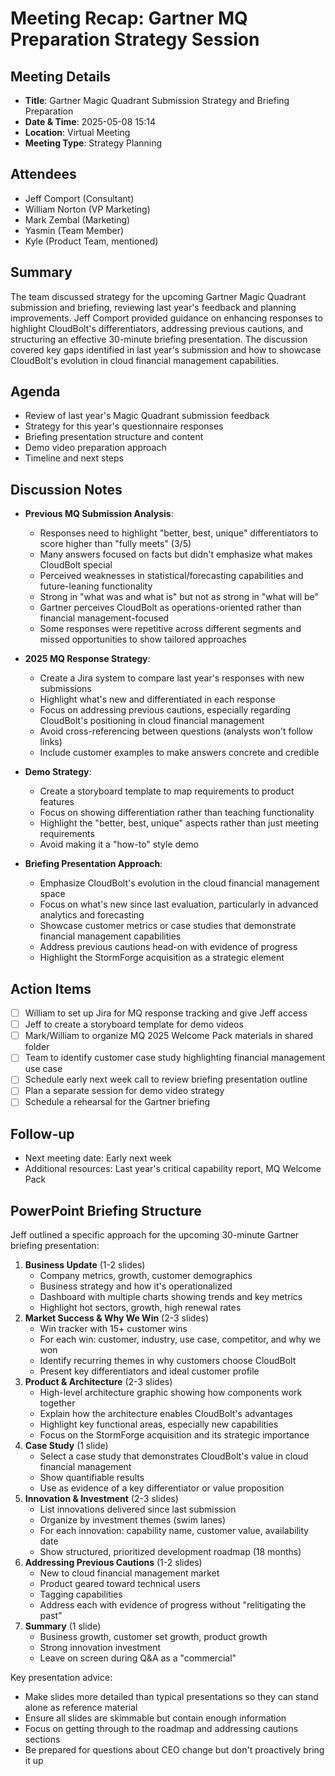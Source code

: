 # Meeting Recap: Gartner MQ Preparation Strategy Session

## Meeting Details

- **Title**: Gartner Magic Quadrant Submission Strategy and Briefing Preparation
- **Date & Time**: 2025-05-08 15:14
- **Location**: Virtual Meeting
- **Meeting Type**: Strategy Planning

## Attendees

- Jeff Comport (Consultant)
- William Norton (VP Marketing)
- Mark Zembal (Marketing)
- Yasmin (Team Member)
- Kyle (Product Team, mentioned)

## Summary

The team discussed strategy for the upcoming Gartner Magic Quadrant submission and briefing, reviewing last year's feedback and planning improvements. Jeff Comport provided guidance on enhancing responses to highlight CloudBolt's differentiators, addressing previous cautions, and structuring an effective 30-minute briefing presentation. The discussion covered key gaps identified in last year's submission and how to showcase CloudBolt's evolution in cloud financial management capabilities.

## Agenda

- Review of last year's Magic Quadrant submission feedback
- Strategy for this year's questionnaire responses
- Briefing presentation structure and content
- Demo video preparation approach
- Timeline and next steps

## Discussion Notes

- **Previous MQ Submission Analysis**:
    
    - Responses need to highlight "better, best, unique" differentiators to score higher than "fully meets" (3/5)
    - Many answers focused on facts but didn't emphasize what makes CloudBolt special
    - Perceived weaknesses in statistical/forecasting capabilities and future-leaning functionality
    - Strong in "what was and what is" but not as strong in "what will be"
    - Gartner perceives CloudBolt as operations-oriented rather than financial management-focused
    - Some responses were repetitive across different segments and missed opportunities to show tailored approaches
- **2025 MQ Response Strategy**:
    
    - Create a Jira system to compare last year's responses with new submissions
    - Highlight what's new and differentiated in each response
    - Focus on addressing previous cautions, especially regarding CloudBolt's positioning in cloud financial management
    - Avoid cross-referencing between questions (analysts won't follow links)
    - Include customer examples to make answers concrete and credible
- **Demo Strategy**:
    
    - Create a storyboard template to map requirements to product features
    - Focus on showing differentiation rather than teaching functionality
    - Highlight the "better, best, unique" aspects rather than just meeting requirements
    - Avoid making it a "how-to" style demo
- **Briefing Presentation Approach**:
    
    - Emphasize CloudBolt's evolution in the cloud financial management space
    - Focus on what's new since last evaluation, particularly in advanced analytics and forecasting
    - Showcase customer metrics or case studies that demonstrate financial management capabilities
    - Address previous cautions head-on with evidence of progress
    - Highlight the StormForge acquisition as a strategic element

## Action Items

- [ ] William to set up Jira for MQ response tracking and give Jeff access
- [ ] Jeff to create a storyboard template for demo videos
- [ ] Mark/William to organize MQ 2025 Welcome Pack materials in shared folder
- [ ] Team to identify customer case study highlighting financial management use case
- [ ] Schedule early next week call to review briefing presentation outline
- [ ] Plan a separate session for demo video strategy
- [ ] Schedule a rehearsal for the Gartner briefing

## Follow-up

- Next meeting date: Early next week
- Additional resources: Last year's critical capability report, MQ Welcome Pack

## PowerPoint Briefing Structure

Jeff outlined a specific approach for the upcoming 30-minute Gartner briefing presentation:

1. **Business Update** (1-2 slides)
    - Company metrics, growth, customer demographics
    - Business strategy and how it's operationalized
    - Dashboard with multiple charts showing trends and key metrics
    - Highlight hot sectors, growth, high renewal rates
2. **Market Success & Why We Win** (2-3 slides)
    - Win tracker with 15+ customer wins
    - For each win: customer, industry, use case, competitor, and why we won
    - Identify recurring themes in why customers choose CloudBolt
    - Present key differentiators and ideal customer profile
3. **Product & Architecture** (2-3 slides)
    - High-level architecture graphic showing how components work together
    - Explain how the architecture enables CloudBolt's advantages
    - Highlight key functional areas, especially new capabilities
    - Focus on the StormForge acquisition and its strategic importance
4. **Case Study** (1 slide)
    - Select a case study that demonstrates CloudBolt's value in cloud financial management
    - Show quantifiable results
    - Use as evidence of a key differentiator or value proposition
5. **Innovation & Investment** (2-3 slides)
    - List innovations delivered since last submission
    - Organize by investment themes (swim lanes)
    - For each innovation: capability name, customer value, availability date
    - Show structured, prioritized development roadmap (18 months)
6. **Addressing Previous Cautions** (1-2 slides)
    - New to cloud financial management market
    - Product geared toward technical users
    - Tagging capabilities
    - Address each with evidence of progress without "relitigating the past"
7. **Summary** (1 slide)
    - Business growth, customer set growth, product growth
    - Strong innovation investment
    - Leave on screen during Q&A as a "commercial"

Key presentation advice:

- Make slides more detailed than typical presentations so they can stand alone as reference material
- Ensure all slides are skimmable but contain enough information
- Focus on getting through to the roadmap and addressing cautions sections
- Be prepared for questions about CEO change but don't proactively bring it up
